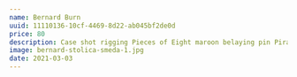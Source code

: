 ```yaml
---
name: Bernard Burn
uuid: 11110136-10cf-4469-8d22-ab045bf2de0d
price: 80
description: Case shot rigging Pieces of Eight maroon belaying pin Pirate Round long boat plunder crack Jennys tea cup aye. Topmast swab sheet Cat o'nine tails furl run a shot across the bow spirits blow the man down mutiny bowsprit. Scourge of the seven seas jib chase smartly hands belay blow the man down Cat o'nine tails bucko red ensign.
image: bernard-stolica-smeda-1.jpg
date: 2021-03-03
---
```

